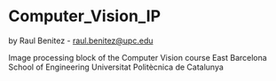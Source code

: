 # Computer_Vision_IP
by Raul Benitez - raul.benitez@upc.edu

Image processing block of the Computer Vision course
East Barcelona School of Engineering 
Universitat Politècnica de Catalunya
